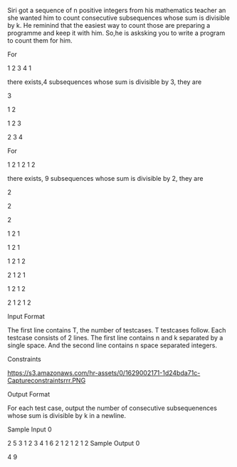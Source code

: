 Siri got a sequence of n positive integers from his mathematics teacher an she wanted him to count consecutive subsequences whose sum is divisible by k. He reminind that the easiest way to count those are preparing a programme and keep it with him. So,he is asksking you to write a program to count them for him.

For

1 2 3 4 1

there exists,4 subsequences whose sum is divisible by 3, they are

3

1 2

1 2 3

2 3 4

For

1 2 1 2 1 2

there exists, 9 subsequences whose sum is divisible by 2, they are

2

2

2

1 2 1

1 2 1

1 2 1 2

2 1 2 1

1 2 1 2

2 1 2 1 2

Input Format

The first line contains T, the number of testcases. T testcases follow. Each testcase consists of 2 lines. The first line contains n and k separated by a single space. And the second line contains n space separated integers.

Constraints

https://s3.amazonaws.com/hr-assets/0/1629002171-1d24bda71c-Captureconstraintsrrr.PNG

Output Format

For each test case, output the number of consecutive subsequenences whose sum is divisible by k in a newline.

Sample Input 0

2
5 3
1 2 3 4 1
6 2
1 2 1 2 1 2
Sample Output 0

4
9